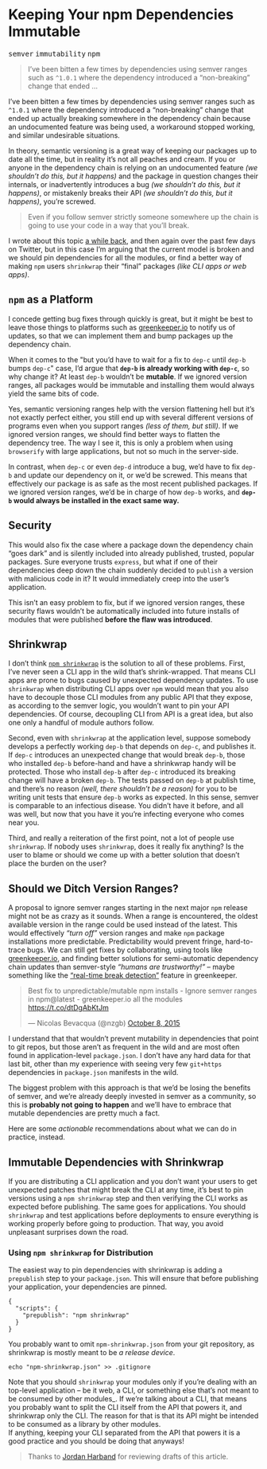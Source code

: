 <div></div>

<h1>Keeping Your npm Dependencies Immutable</h1>

<p><kbd>semver</kbd> <kbd>immutability</kbd> <kbd>npm</kbd></p>

<blockquote><p>I&#x2019;ve been bitten a few times by dependencies using semver ranges such as <code>^1.0.1</code> where the dependency introduced a &#x201C;non-breaking&#x201D; change that ended &#x2026;</p></blockquote>

<div><p>I&#x2019;ve been bitten a few times by dependencies using semver ranges such as <code class="md-code md-code-inline">^1.0.1</code> where the dependency introduced a &#x201C;non-breaking&#x201D; change that ended up actually breaking somewhere in the dependency chain because an undocumented feature was being used, a workaround stopped working, and similar undesirable situations.</p></div>

<div></div>

<div><p>In theory, semantic versioning is a great way of keeping our packages up to date all the time, but in reality it&#x2019;s not all peaches and cream. If you or anyone in the dependency chain is relying on an undocumented feature <em>(we shouldn&#x2019;t do this, but it happens)</em> and the package in question changes their internals, or inadvertently introduces a bug <em>(we shouldn&#x2019;t do this, but it happens)</em>, or mistakenly breaks their API <em>(we shouldn&#x2019;t do this, but it happens)</em>, you&#x2019;re screwed.</p> <blockquote> <p>Even if you follow semver strictly someone somewhere up the chain is going to use your code in a way that you&#x2019;ll break.</p> </blockquote> <p>I wrote about this topic <a href="https://ponyfoo.com/articles/semver" aria-label="Pragmatic Semantic Versioning on Pony Foo">a while back</a>, and then again over the past few days on Twitter, but in this case I&#x2019;m arguing that the current model is broken and we should pin dependencies for all the modules, or find a better way of making <code class="md-code md-code-inline">npm</code> users <code class="md-code md-code-inline">shrinkwrap</code> their &#x201C;final&#x201D; packages <em>(like CLI apps or web apps)</em>.</p></div>

<div><h2 id="npm-as-a-platform"><code class="md-code md-code-inline">npm</code> as a Platform</h2> <p>I concede getting bug fixes through quickly is great, but it might be best to leave those things to platforms such as <a href="http://greenkeeper.io/" target="_blank" aria-label="Your software, up to date, all the time.">greenkeeper.io</a> to notify us of updates, so that we can implement them and bump packages up the dependency chain.</p> <p>When it comes to the &quot;but you&#x2019;d have to wait for a fix to <code class="md-code md-code-inline">dep-c</code> until <code class="md-code md-code-inline">dep-b</code> bumps <code class="md-code md-code-inline">dep-c</code>&quot; case, I&#x2019;d argue that <strong><code class="md-code md-code-inline">dep-b</code> is already working with <code class="md-code md-code-inline">dep-c</code></strong>, so why change it? At least <code class="md-code md-code-inline">dep-b</code> wouldn&#x2019;t be <strong>mutable</strong>. If we ignored version ranges, all packages would be immutable and installing them would always yield the same bits of code.</p> <p>Yes, semantic versioning ranges help with the version flattening hell but it&#x2019;s not exactly perfect either, you still end up with several different versions of programs even when you support ranges <em>(less of them, but still)</em>. If we ignored version ranges, we should find better ways to flatten the dependency tree. The way I see it, this is only a problem when using <code class="md-code md-code-inline">browserify</code> with large applications, but not so much in the server-side.</p> <p>In contrast, when <code class="md-code md-code-inline">dep-c</code> or even <code class="md-code md-code-inline">dep-d</code> introduce a bug, we&#x2019;d have to fix <code class="md-code md-code-inline">dep-b</code> and update our dependency on it, or we&#x2019;d be screwed. This means that effectively our package is as safe as the most recent published packages. If we ignored version ranges, we&#x2019;d be in charge of how <code class="md-code md-code-inline">dep-b</code> works, and <strong><code class="md-code md-code-inline">dep-b</code> would always be installed in the exact same way.</strong></p> <h2 id="security">Security</h2> <p>This would also fix the case where a package down the dependency chain &#x201C;goes dark&#x201D; and is silently included into already published, trusted, popular packages. Sure everyone trusts <code class="md-code md-code-inline">express</code>, but what if one of their dependencies deep down the chain suddenly decided to <code class="md-code md-code-inline">publish</code> a version with malicious code in it? It would immediately creep into the user&#x2019;s application.</p> <p>This isn&#x2019;t an easy problem to fix, but if we ignored version ranges, these security flaws wouldn&#x2019;t be automatically included into future installs of modules that were published <strong>before the flaw was introduced</strong>.</p> <h2 id="shrinkwrap">Shrinkwrap</h2> <p>I don&#x2019;t think <a href="https://docs.npmjs.com/cli/shrinkwrap" target="_blank" aria-label="Shrinkwrap API documentation"><code class="md-code md-code-inline">npm shrinkwrap</code></a> is the solution to all of these problems. First, I&#x2019;ve never seen a CLI app in the wild that&#x2019;s shrink-wrapped. That means CLI apps are prone to bugs caused by unexpected dependency updates. To use <code class="md-code md-code-inline">shrinkwrap</code> when distributing CLI apps over <code class="md-code md-code-inline">npm</code> would mean that you also have to decouple those CLI modules from any public API that they expose, as according to the semver logic, you wouldn&#x2019;t want to pin your API dependencies. Of course, decoupling CLI from API is a great idea, but also one only a handful of module authors follow.</p> <p>Second, even with <code class="md-code md-code-inline">shrinkwrap</code> at the application level, suppose somebody develops a perfectly working <code class="md-code md-code-inline">dep-b</code> that depends on <code class="md-code md-code-inline">dep-c</code>, and publishes it. If <code class="md-code md-code-inline">dep-c</code> introduces an unexpected change that would break <code class="md-code md-code-inline">dep-b</code>, those who installed <code class="md-code md-code-inline">dep-b</code> before-hand and have a shrinkwrap handy will be protected. Those who install <code class="md-code md-code-inline">dep-b</code> after <code class="md-code md-code-inline">dep-c</code> introduced its breaking change will have a broken <code class="md-code md-code-inline">dep-b</code>. The tests passed on <code class="md-code md-code-inline">dep-b</code> at publish time, and there&#x2019;s no reason <em>(well, there shouldn&#x2019;t be a reason)</em> for you to be writing unit tests that ensure <code class="md-code md-code-inline">dep-b</code> works as expected. In this sense, semver is comparable to an infectious disease. You didn&#x2019;t have it before, and all was well, but now that you have it you&#x2019;re infecting everyone who comes near you.</p> <p>Third, and really a reiteration of the first point, not a lot of people use <code class="md-code md-code-inline">shrinkwrap</code>. If nobody uses <code class="md-code md-code-inline">shrinkwrap</code>, does it really fix anything? Is the user to blame or should we come up with a better solution that doesn&#x2019;t place the burden on the user?</p> <h2 id="should-we-ditch-version-ranges">Should we Ditch Version Ranges?</h2> <p>A proposal to ignore semver ranges starting in the next major <code class="md-code md-code-inline">npm</code> release might not be as crazy as it sounds. When a range is encountered, the oldest available version in the range could be used instead of the latest. This would effectively <em>&#x201C;turn off&#x201D;</em> version ranges and make <code class="md-code md-code-inline">npm</code> package installations more predictable. Predictability would prevent fringe, hard-to-trace bugs. We can still get fixes by collaborating, using tools like <a href="http://greenkeeper.io/" target="_blank" aria-label="Your software, up to date, all the time.">greenkeeper.io</a>, and finding better solutions for semi-automatic dependency chain updates than semver-style <em>&#x201C;humans are trustworthy!&#x201D;</em> &#x2013; maybe something like the <a href="https://medium.com/greenkeeper-blog/announcing-real-time-dependency-break-detection-for-greenkeeper-4f7558c10d77" target="_blank" aria-label="Announcing &#x201C;Real Time Dependency Break Detection&#x201D; for Greenkeeper">&#x201C;real-time break detection&#x201D;</a> feature in greenkeeper.</p> <blockquote class="twitter-tweet"><p>Best fix to unpredictable/mutable npm installs - Ignore semver ranges in npm@latest - greenkeeper.io all the modules <a href="https://t.co/dtDgAbKtJm">https://t.co/dtDgAbKtJm</a></p>&#x2014; Nicolas Bevacqua (@nzgb) <a href="https://twitter.com/nzgb/status/652208794097815552">October 8, 2015</a></blockquote> <p>I understand that that wouldn&#x2019;t prevent mutability in dependencies that point to git repos, but those aren&#x2019;t as frequent in the wild and are most often found in application-level <code class="md-code md-code-inline">package.json</code>. I don&#x2019;t have any hard data for that last bit, other than my experience with seeing very few <code class="md-code md-code-inline">git+https</code> dependencies in <code class="md-code md-code-inline">package.json</code> manifests in the wild.</p> <p>The biggest problem with this approach is that we&#x2019;d be losing the benefits of semver, and we&#x2019;re already deeply invested in semver as a community, so this is <strong>probably not going to happen</strong> and we&#x2019;ll have to embrace that mutable dependencies are pretty much a fact.</p> <p>Here are some <em>actionable</em> recommendations about what we can do in practice, instead.</p> <h2 id="immutable-dependencies-with-shrinkwrap">Immutable Dependencies with Shrinkwrap</h2> <p>If you are distributing a CLI application and you don&#x2019;t want your users to get unexpected patches that might break the CLI at any time, it&#x2019;s best to pin versions using a <code class="md-code md-code-inline">npm shrinkwrap</code> step and then verifying the CLI works as expected before publishing. The same goes for applications. You should <code class="md-code md-code-inline">shrinkwrap</code> and test applications before deployments to ensure everything is working properly before going to production. That way, you avoid unpleasant surprises down the road.</p> <h3 id="using-npm-shrinkwrap-for-distribution">Using <code class="md-code md-code-inline">npm shrinkwrap</code> for Distribution</h3> <p>The easiest way to pin dependencies with shrinkwrap is adding a <code class="md-code md-code-inline">prepublish</code> step to your <code class="md-code md-code-inline">package.json</code>. This will ensure that before publishing your application, your dependencies are pinned.</p> <pre class="md-code-block"><code class="md-code md-lang-javascript">{
  <span class="md-code-string">&quot;scripts&quot;</span>: {
    <span class="md-code-string">&quot;prepublish&quot;</span>: <span class="md-code-string">&quot;npm shrinkwrap&quot;</span>
  }
}
</code></pre> <p>You probably want to omit <code class="md-code md-code-inline">npm-shrinkwrap.json</code> from your git repository, as shrinkwrap is mostly meant to be <em>a release device</em>.</p> <pre class="md-code-block"><code class="md-code md-lang-bash"><span class="md-code-built_in">echo</span> <span class="md-code-string">&quot;npm-shrinkwrap.json&quot;</span> &gt;&gt; .gitignore
</code></pre> <p>Note that you should <code class="md-code md-code-inline">shrinkwrap</code> your modules only if you&#x2019;re dealing with an top-level application &#x2013; be it web, a CLI, or something else that&#x2019;s not meant to be consumed by other modules_. If we&#x2019;re talking about a CLI, that means you probably want to split the CLI itself from the API that powers it, and shrinkwrap only the CLI. The reason for that is that its API might be intended to be consumed as a library by other modules.<br> If anything, keeping your CLI separated from the API that powers it is a good practice and you should be doing that anyways!</p> <blockquote> <p>Thanks to <a href="https://twitter.com/ljharb" target="_blank" aria-label="@ljharb on Twitter">Jordan Harband</a> for reviewing drafts of this article.</p> </blockquote></div>

